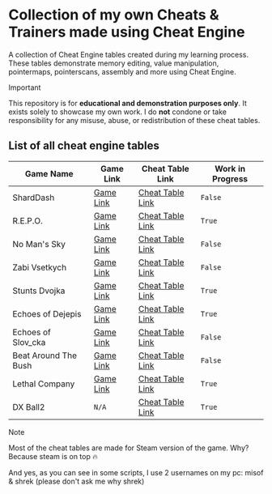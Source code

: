 # Collection of my own Cheats & Trainers made using Cheat Engine

A collection of Cheat Engine tables created during my learning process. These tables demonstrate memory editing, value manipulation, pointermaps, pointerscans, assembly and more using Cheat Engine.

> [!IMPORTANT]
> This repository is for **educational and demonstration purposes only**. It exists solely to showcase my own work. I do **not** condone or take responsibility for any misuse, abuse, or redistribution of these cheat tables.

## List of all cheat engine tables

| Game Name               | Game Link                                                                      | Cheat Table Link                                        | Work in Progress |
|-------------------------|--------------------------------------------------------------------------------|---------------------------------------------------------|------------------|
| ShardDash               | [Game Link](https://martinarthur.itch.io/shard-dash)                           | [Cheat Table Link](./cheat-tables/ShardDash.CT)         | `False`          |
| R.E.P.O.                | [Game Link](https://store.steampowered.com/app/3241660/REPO/)                  | [Cheat Table Link](./cheat-tables/REPO.CT)              | `True`           |
| No Man's Sky            | [Game Link](https://store.steampowered.com/app/275850/No_Mans_Sky/)            | [Cheat Table Link](./cheat-tables/NoMansSky.CT)         | `False`          |
| Zabi Vsetkych           | [Game Link](https://odld25.itch.io/zabi-vsetkych)                              | [Cheat Table Link](./cheat-tables/ZabiVsetkych.CT)      | `False`          |
| Stunts Dvojka           | [Game Link](https://euhendurbalo.itch.io/stunts-dvojka)                        | [Cheat Table Link](./cheat-tables/StuntsDvojka.CT)      | `True`           |
| Echoes of Dejepis       | [Game Link](https://odld25.itch.io/echoes-of-dejepis)                          | [Cheat Table Link](./cheat-tables/EchoesOfDejepis.CT)   | `True`           |
| Echoes of Slov_cka      | [Game Link](https://odld25.itch.io/echoes-of-slov-cka)                         | [Cheat Table Link](./cheat-tables/EchoesOfSlov_cka.CT)  | `False`          |
| Beat Around The Bush    | [Game Link](https://store.steampowered.com/app/3099730/Beat_Around_The_Bush/)  | [Cheat Table Link](./cheat-tables/BeatAroundTheBush.CT) | `False`          |
| Lethal Company          | [Game Link](https://store.steampowered.com/app/1966720/Lethal_Company/)        | [Cheat Table Link](./cheat-tables/LethalCompany.CT)     | `True`           |
| DX Ball2                | `N/A`                                                                          | [Cheat Table Link](./cheat-tables/DX-Ball2.CT)          | `True`           |

> [!NOTE]
> Most of the cheat tables are made for Steam version of the game. Why? Because steam is on top 🔥

And yes, as you can see in some scripts, I use 2 usernames on my pc: misof & shrek (please don't ask me why shrek)
